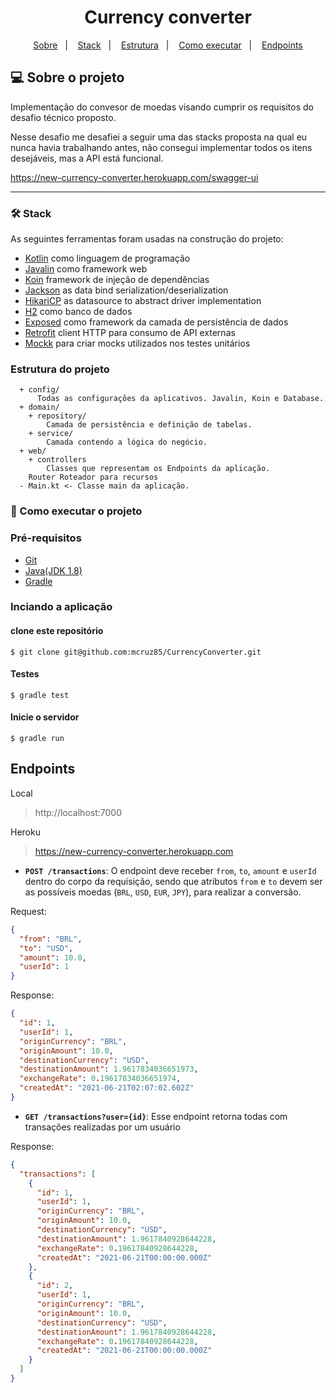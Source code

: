 <h1 align="center">Currency converter</h1>

<p align="center">
 <a href="#-sobre-o-projeto">Sobre</a>&nbsp;&nbsp;&nbsp;|&nbsp;&nbsp;&nbsp;
 <a href="#-stack">Stack</a>&nbsp;&nbsp;&nbsp;|&nbsp;&nbsp;&nbsp;
 <a href="#-estrutura-do-projeto">Estrutura</a>&nbsp;&nbsp;&nbsp;|&nbsp;&nbsp;&nbsp;
 <a href="#-como-executar-o-projeto">Como executar</a>&nbsp;&nbsp;&nbsp;|&nbsp;&nbsp;&nbsp;
 <a href="#-endoints">Endpoints</a>
</p>

## 💻 Sobre o projeto

Implementação do convesor de moedas visando cumprir os requisitos do desafio técnico proposto.

Nesse desafio me desafiei a seguir uma das stacks proposta na qual eu nunca havia trabalhando antes, não consegui implementar todos os itens desejáveis, mas a API está funcional.

https://new-currency-converter.herokuapp.com/swagger-ui

---

### 🛠 Stack

As seguintes ferramentas foram usadas na construção do projeto:

- [Kotlin](https://github.com/JetBrains/kotlin) como linguagem de programação
- [Javalin](https://github.com/tipsy/javalin) como framework web
- [Koin](https://github.com/InsertKoinIO/koin) framework de injeção de dependências
- [Jackson](https://github.com/FasterXML/jackson-module-kotlin) as data bind serialization/deserialization
- [HikariCP](https://github.com/brettwooldridge/HikariCP) as datasource to abstract driver implementation
- [H2](https://github.com/h2database/h2database) como banco de dados
- [Exposed](https://github.com/JetBrains/Exposed) como framework da camada de persistência de dados
- [Retrofit](https://square.github.io/retrofit/) client HTTP para consumo  de API externas
- [Mockk](https://mockk.io/) para criar mocks utilizados nos testes unitários

### Estrutura do projeto
      + config/
          Todas as configurações da aplicativos. Javalin, Koin e Database.
      + domain/
        + repository/
            Camada de persistência e definição de tabelas.
        + service/
            Camada contendo a lógica do negócio.
      + web/
        + controllers
            Classes que representam os Endpoints da aplicação.
        Router Roteador para recursos
      - Main.kt <- Classe main da aplicação.

### 🚀 Como executar o projeto

### Pré-requisitos
-  [Git](https://git-scm.com)
-  [Java(JDK 1.8)](https://openjdk.java.net/install/)
-  [Gradle](https://gradle.org/)


### Inciando a aplicação

#### clone este repositório
```
$ git clone git@github.com:mcruz85/CurrencyConverter.git
```

#### Testes
```
$ gradle test
```

#### Inicie o servidor
```
$ gradle run
```

## Endpoints

Local
> http://localhost:7000

Heroku
> https://new-currency-converter.herokuapp.com


- **`POST /transactions`**: O endpoint deve receber `from`, `to`, `amount`  e `userId` dentro do corpo da requisição, sendo que atributos `from` e `to` devem ser as possíveis moedas (`BRL`, `USD`, `EUR`, `JPY`), para realizar a conversão.

Request:
```json
{
  "from": "BRL",
  "to": "USD",
  "amount": 10.0,
  "userId": 1
}
```
Response:
```json
{
  "id": 1,
  "userId": 1,
  "originCurrency": "BRL",
  "originAmount": 10.0,
  "destinationCurrency": "USD",
  "destinationAmount": 1.9617834036651973,
  "exchangeRate": 0.19617834036651974,
  "createdAt": "2021-06-21T02:07:02.602Z"
}
```


- **`GET /transactions?user={id}`**: Esse endpoint retorna todas com transações realizadas por um usuário


Response:
```json
{
  "transactions": [
    {
      "id": 1,
      "userId": 1,
      "originCurrency": "BRL",
      "originAmount": 10.0,
      "destinationCurrency": "USD",
      "destinationAmount": 1.9617840928644228,
      "exchangeRate": 0.19617840928644228,
      "createdAt": "2021-06-21T00:00:00.000Z"
    },
    {
      "id": 2,
      "userId": 1,
      "originCurrency": "BRL",
      "originAmount": 10.0,
      "destinationCurrency": "USD",
      "destinationAmount": 1.9617840928644228,
      "exchangeRate": 0.19617840928644228,
      "createdAt": "2021-06-21T00:00:00.000Z"
    }
  ]
}
```
